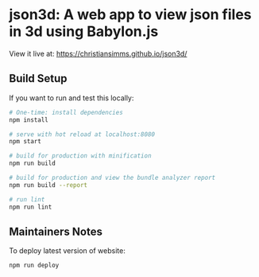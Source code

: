 # json3d: A web app to view json files in 3d using Babylon.js

View it live at: https://christiansimms.github.io/json3d/

## Build Setup

If you want to run and test this locally:

``` bash
# One-time: install dependencies
npm install

# serve with hot reload at localhost:8080
npm start

# build for production with minification
npm run build

# build for production and view the bundle analyzer report
npm run build --report

# run lint
npm run lint
```

## Maintainers Notes

To deploy latest version of website:

``` bash
npm run deploy
```
